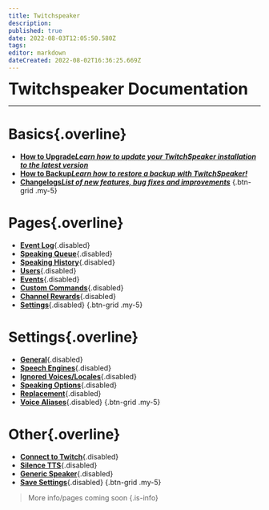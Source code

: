 ```yaml
---
title: Twitchspeaker
description: 
published: true
date: 2022-08-03T12:05:50.580Z
tags: 
editor: markdown
dateCreated: 2022-08-02T16:36:25.669Z
---
```


<font size="+3" class="mdi mdi-speaker text--twitch"><b> Twitchspeaker Documentation</b></font>

---

# Basics{.overline}
- [<i class="mdi mdi-arrow-collapse-up text--twitch"></i>**How to Upgrade*Learn how to update your TwitchSpeaker installation to the latest version***](/en/TwitchSpeaker/Update)
- [<i class="mdi mdi-floppy text--twitch"></i>**How to Backup*Learn how to restore a backup with TwitchSpeaker!***](/en/TwitchSpeaker/Backup)
- [<i class="mdi mdi-update text--twitch"></i>**Changelogs*List of new features, bug fixes and improvements***](/en/TwitchSpeaker/Changelogs)
{.btn-grid .my-5}

# Pages{.overline}
- [<i class="mdi mdi-clock text--twitch"></i>**Event Log**](/en/TwitchSpeaker/Pages/Event-Log){.disabled}
- [<i class="mdi mdi-human-queue text--twitch"></i>**Speaking Queue**](/en/TwitchSpeaker/Pages/Speaking-Queue){.disabled}
- [<i class="mdi mdi-history text--twitch"></i>**Speaking History**](/en/TwitchSpeaker/Pages/Speaking-History){.disabled}
- [<i class="mdi mdi-account text--twitch"></i>**Users**](/en/TwitchSpeaker/Pages/Users){.disabled}
- [<i class="mdi mdi-clock mdi-flip-h text--twitch"></i>**Events**](/en/TwitchSpeaker/Pages/Events){.disabled}
- [<i class="mdi mdi-exclamation-thick text--twitch"></i>**Custom Commands**](/en/TwitchSpeaker/Pages/Custom-Commands){.disabled}
- [<i class="mdi mdi-adjust text--twitch"></i>**Channel Rewards**](/en/TwitchSpeaker/Pages/Channel-Rewards){.disabled}
- [<i class="mdi mdi-cog text--twitch"></i>**Settings**](/en/TwitchSpeaker/Pages/Settings){.disabled}
{.btn-grid .my-5}

# Settings{.overline}
- [<i class="mdi mdi-format-align-center text--twitch"></i>**General**](/en/TwitchSpeaker/Pages/Settings/General){.disabled}
- [<i class="mdi mdi-microphone text--twitch"></i>**Speech Engines**](/en/TwitchSpeaker/Pages/Settings/Speech-Engines){.disabled}
- [<i class="mdi mdi-close-thick text--twitch"></i>**Ignored Voices/Locales**](/en/TwitchSpeaker/Pages/Settings/Ignored-Voices-Locales){.disabled}
- [<i class="mdi mdi-format-list-numbered text--twitch"></i>**Speaking Options**](/en/TwitchSpeaker/Pages/Settings/Speaking-Options){.disabled}
- [<i class="mdi mdi-content-cut text--twitch"></i>**Replacement**](/en/TwitchSpeaker/Pages/Settings/Replacement){.disabled}
- [<i class="mdi mdi-account-voice text--twitch"></i>**Voice Aliases**](/en/TwitchSpeaker/Pages/Settings/Voice-Aliases){.disabled}
{.btn-grid .my-5}

# Other{.overline}
- [<i class="mdi mdi-transit-connection-variant text--twitch"></i>**Connect to Twitch**](/en/TwitchSpeaker/Connect-to-Twitch){.disabled}
- [<i class="mdi mdi-volume-mute text--twitch"></i>**Silence TTS**](/en/TwitchSpeaker/Pages/Settings/Silence-TTS){.disabled}
- [<i class="mdi mdi-speaker text--twitch"></i>**Generic Speaker**](/en/TwitchSpeaker/Pages/Settings/Generic-Speaker){.disabled}
- [<i class="mdi mdi-cog text--twitch"></i>**Save Settings**](/en/TwitchSpeaker/Pages/Settings/Save-Settings){.disabled}
{.btn-grid .my-5}

> More info/pages coming soon
{.is-info}